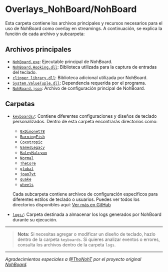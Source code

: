 # Overlays_NohBoard/NohBoard

Esta carpeta contiene los archivos principales y recursos necesarios para el uso de NohBoard como overlay en streamings. A continuación, se explica la función de cada archivo y subcarpeta:

## Archivos principales

- [`NohBoard.exe`](./NohBoard.exe): Ejecutable principal de NohBoard.
- [`NohBoard.Hooking.dll`](./NohBoard.Hooking.dll): Biblioteca utilizada para la captura de entradas del teclado.
- [`clipper_library.dll`](./clipper_library.dll): Biblioteca adicional utilizada por NohBoard.
- [`System.ValueTuple.dll`](./System.ValueTuple.dll): Dependencia requerida por el programa.
- [`NohBoard.json`](./NohBoard.json): Archivo de configuración principal de NohBoard.

## Carpetas

- [`keyboards/`](./keyboards): Contiene diferentes configuraciones y diseños de teclado personalizados. Dentro de esta carpeta encontrarás directorios como:
  - [`0xDimonet78`](./keyboards/0xDimonet78)
  - [`BurningFish`](./keyboards/BurningFish)
  - [`Coxotropic`](./keyboards/Coxotropic)
  - [`GamesLegacy`](./keyboards/GamesLegacy)
  - [`HaleyHalcyon`](./keyboards/HaleyHalcyon)
  - [`Normal`](./keyboards/Normal)
  - [`TheCore`](./keyboards/TheCore)
  - [`global`](./keyboards/global)
  - [`joao7yt`](./keyboards/joao7yt)
  - [`quake`](./keyboards/quake)
  - [`wheels`](./keyboards/wheels)

  Cada subcarpeta contiene archivos de configuración específicos para diferentes estilos de teclado o usuarios. Puedes ver todos los directorios disponibles aquí: [Ver más en GitHub](https://github.com/0xDimonet78/streaming-hub/tree/main/Overlays_NohBoard/NohBoard/keyboards)

- [`logs/`](./logs): Carpeta destinada a almacenar los logs generados por NohBoard durante su ejecución.

---

> **Nota:** Si necesitas agregar o modificar un diseño de teclado, hazlo dentro de la carpeta `keyboards`. Si quieres analizar eventos o errores, consulta los archivos dentro de la carpeta `logs`.

---

_Agradecimientos especiales a [@ThoNohT](https://github.com/ThoNohT) por el proyecto original [NohBoard](https://github.com/ThoNohT/NohBoard)._
